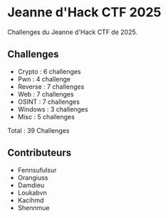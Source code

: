# Jeanne d'Hack CTF 2025

Challenges du Jeanne d'Hack CTF de 2025.

## Challenges

- Crypto : 6 challenges
- Pwn : 4 challenge
- Reverse : 7 challenges
- Web : 7 challenges
- OSINT : 7 challenges
- Windows : 3 challenges
- Misc : 5 challenges

Total : 39 Challenges

## Contributeurs

- Fenrisufulsur
- Orangiuss
- Damdieu
- Loukabvn
- Kacihmd
- Shennmue
